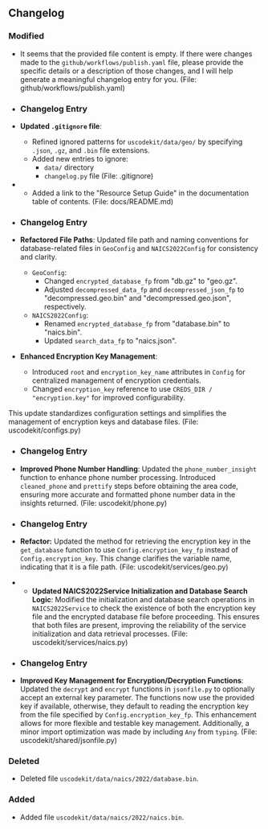 ## Changelog

### Modified

- It seems that the provided file content is empty. If there were changes made to the `github/workflows/publish.yaml` file, please provide the specific details or a description of those changes, and I will help generate a meaningful changelog entry for you. (File: github/workflows/publish.yaml)
- ### Changelog Entry

- **Updated `.gitignore` file**:
  - Refined ignored patterns for `uscodekit/data/geo/` by specifying `.json`, `.gz`, and `.bin` file extensions.
  - Added new entries to ignore:
    - `data/` directory
    - `changelog.py` file (File: .gitignore)
- - Added a link to the "Resource Setup Guide" in the documentation table of contents. (File: docs/README.md)
- ### Changelog Entry

- **Refactored File Paths**: Updated file path and naming conventions for database-related files in `GeoConfig` and `NAICS2022Config` for consistency and clarity.

  - `GeoConfig`:
    - Changed `encrypted_database_fp` from "db.gz" to "geo.gz".
    - Adjusted `decompressed_data_fp` and `decompressed_json_fp` to "decompressed.geo.bin" and "decompressed.geo.json", respectively.
  - `NAICS2022Config`:
    - Renamed `encrypted_database_fp` from "database.bin" to "naics.bin".
    - Updated `search_data_fp` to "naics.json".

- **Enhanced Encryption Key Management**:
  - Introduced `root` and `encryption_key_name` attributes in `Config` for centralized management of encryption credentials.
  - Changed `encryption_key` reference to use `CREDS_DIR / "encryption.key"` for improved configurability.

This update standardizes configuration settings and simplifies the management of encryption keys and database files. (File: uscodekit/configs.py)

- ### Changelog Entry

- **Improved Phone Number Handling**: Updated the `phone_number_insight` function to enhance phone number processing. Introduced `cleaned_phone` and `prettify` steps before obtaining the area code, ensuring more accurate and formatted phone number data in the insights returned. (File: uscodekit/phone.py)
- ### Changelog Entry

- **Refactor:** Updated the method for retrieving the encryption key in the `get_database` function to use `Config.encryption_key_fp` instead of `Config.encryption_key`. This change clarifies the variable name, indicating that it is a file path. (File: uscodekit/services/geo.py)
- - **Updated NAICS2022Service Initialization and Database Search Logic**: Modified the initialization and database search operations in `NAICS2022Service` to check the existence of both the encryption key file and the encrypted database file before proceeding. This ensures that both files are present, improving the reliability of the service initialization and data retrieval processes. (File: uscodekit/services/naics.py)
- ### Changelog Entry

- **Improved Key Management for Encryption/Decryption Functions**: Updated the `decrypt` and `encrypt` functions in `jsonfile.py` to optionally accept an external key parameter. The functions now use the provided key if available, otherwise, they default to reading the encryption key from the file specified by `Config.encryption_key_fp`. This enhancement allows for more flexible and testable key management. Additionally, a minor import optimization was made by including `Any` from `typing`. (File: uscodekit/shared/jsonfile.py)

### Deleted

- Deleted file `uscodekit/data/naics/2022/database.bin`.

### Added

- Added file `uscodekit/data/naics/2022/naics.bin`.
